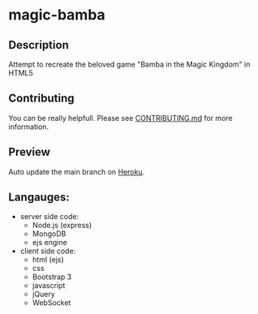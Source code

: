 # magic-bamba
## Description
Attempt to recreate the beloved game "Bamba in the Magic Kingdom" in HTML5

## Contributing
You can be really helpfull.
Please see [CONTRIBUTING.md](CONTRIBUTING.md) for more information.

## Preview
Auto update the main branch on [Heroku](https://magic-bamba.herokuapp.com).

## Langauges:
- server side code:
    + Node.js (express)
    + MongoDB
    + ejs engine
- client side code:
    + html (ejs)
    + css
    + Bootstrap 3
    + javascript
    + jQuery
    + WebSocket
